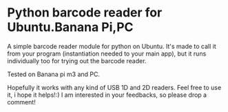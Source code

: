 # Python barcode reader for Ubuntu.Banana Pi,PC
A simple barcode reader module for python on Ubuntu. It's made to call it from your program (instantiation needed to your main app), but it runs individually too for trying out the barcode reader.

Tested on Banana pi m3 and PC. 

Hopefully it works with any kind of USB 1D and 2D readers. Feel free to use it, i hope it helps!:) I am interested in your feedbacks, so please drop a comment!
